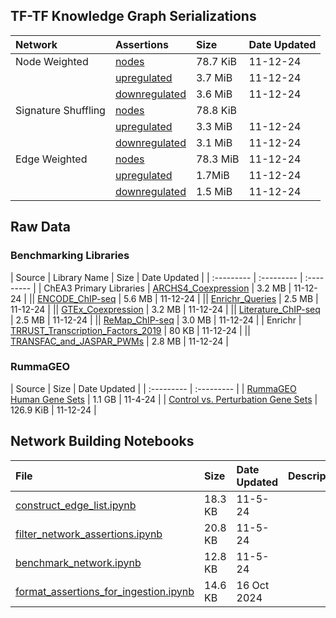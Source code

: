 ## TF-TF Knowledge Graph Serializations
| Network | Assertions | Size | Date Updated |
| :--------- | :--------- | :--------- | :--------- |
| Node Weighted | [nodes](https://minio.dev.maayanlab.cloud/hgrn-chear/Transcription%20Factor.nodes.csv) | 78.7 KiB | 11-12-24 |
|| [upregulated](https://minio.dev.maayanlab.cloud/hgrn-chear/Transcription%20Factor.upregulates.Transcription%20Factor.edges.csv) | 3.7 MiB | 11-12-24 |
||[downregulated](https://minio.dev.maayanlab.cloud/hgrn-chear/Transcription%20Factor.downregulates.Transcription%20Factor.edges.csv) | 3.6 MiB |11-12-24 |
| Signature Shuffling | [nodes](https://minio.dev.maayanlab.cloud/hgrn-chear/signature_shuffling/Transcription%20Factor.nodes.csv) | 78.8 KiB | 
||[upregulated](https://minio.dev.maayanlab.cloud/hgrn-chear/signature_shuffling/Transcription%20Factor.upregulates.Transcription%20Factor.edges.csv) | 3.3 MiB | 11-12-24 |
|| [downregulated](https://minio.dev.maayanlab.cloud/hgrn-chear/signature_shuffling/Transcription%20Factor.downregulates.Transcription%20Factor.edges.csv) | 3.1 MiB | 11-12-24 |
| Edge Weighted | [nodes](https://minio.dev.maayanlab.cloud/hgrn-chear/edge_weighted/Transcription%20Factor.nodes.csv) | 78.3 MiB | 11-12-24 |
||[upregulated](https://minio.dev.maayanlab.cloud/hgrn-chear/edge_weighted/Transcription%20Factor.upregulates.Transcription%20Factor.edges.csv) | 1.7MiB |11-12-24 |
|| [downregulated](https://minio.dev.maayanlab.cloud/hgrn-chear/edge_weighted/Transcription%20Factor.downregulates.Transcription%20Factor.edges.csv) | 1.5 MiB | 11-12-24 |

## Raw Data
### Benchmarking Libraries
| Source | Library Name | Size | Date Updated |
| :--------- | :--------- | :--------- |
| ChEA3 Primary Libraries | [ARCHS4_Coexpression](https://maayanlab.cloud/chea3/assets/tflibs/ARCHS4_Coexpression.gmt) | 3.2 MB | 11-12-24 |
|| [ENCODE_ChIP-seq](https://maayanlab.cloud/chea3/assets/tflibs/ENCODE_ChIP-seq.gmt) | 5.6 MB | 11-12-24 |
|| [Enrichr_Queries](https://maayanlab.cloud/chea3/assets/tflibs/Enrichr_Queries.gmt) | 2.5 MB | 11-12-24 |
|| [GTEx_Coexpression](https://maayanlab.cloud/chea3/assets/tflibs/GTEx_Coexpression.gmt) | 3.2 MB | 11-12-24 |
|| [Literature_ChIP-seq](https://maayanlab.cloud/chea3/assets/tflibs/Literature_ChIP-seq.gmt) | 2.5 MB | 11-12-24 |
|| [ReMap_ChIP-seq](https://maayanlab.cloud/chea3/assets/tflibs/ReMap_ChIP-seq.gmt) | 3.0 MB | 11-12-24 |
| Enrichr | [TRRUST_Transcription_Factors_2019](https://maayanlab.cloud/Enrichr/geneSetLibrary?mode=text&libraryName=TRRUST_Transcription_Factors_2019) | 80 KB | 11-12-24 |
|| [TRANSFAC_and_JASPAR_PWMs](https://maayanlab.cloud/Enrichr/geneSetLibrary?mode=text&libraryName=TRANSFAC_and_JASPAR_PWMs) | 2.8 MB | 11-12-24 |

### RummaGEO 
| Source | Size | Date Updated |
| :--------- | :--------- |
| [RummaGEO Human Gene Sets](https://s3.amazonaws.com/maayanlab-public/rummageo/2.5/human-geo-auto.gmt.gz) | 1.1 GB | 11-4-24 |
| [Control vs. Perturbation Gene Sets](https://minio.dev.maayanlab.cloud/hgrn-chear/single_perturbation_gses.txt) | 126.9 KiB | 11-12-24 |

## Network Building Notebooks
| File | Size | Date Updated | Description |
| :--------- | :--------- | :--------- | :--------- |
| [construct_edge_list.ipynb](https://github.com/MaayanLab/TranscriptionNetwork-Demo/blob/main/tf_knowledge_graph/construct_edge_list.ipynb) | 18.3 KB | 11-5-24 |
| [filter_network_assertions.ipynb](https://github.com/MaayanLab/TranscriptionNetwork-Demo/blob/main/tf_knowledge_graph/filter_network_assertions.ipynb) | 20.8 KB | 11-5-24 |
| [benchmark_network.ipynb](https://github.com/MaayanLab/TranscriptionNetwork-Demo/blob/main/tf_knowledge_graph/benchmark_network.ipynb) | 12.8 KB | 11-5-24
| [format_assertions_for_ingestion.ipynb](https://github.com/MaayanLab/TranscriptionNetwork-Demo/blob/main/tf_knowledge_graph/format_assertions_for_ingestion.ipynb) | 14.6 KB | 16 Oct 2024


